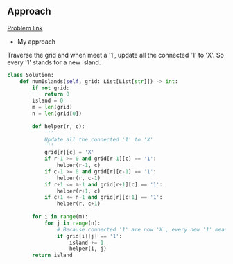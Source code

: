 ## Approach

[Problem link](https://leetcode.com/problems/number-of-islands/)

- My approach

Traverse the grid and when meet a '1', update all the connected '1' to 'X'. So every '1' stands for a new island.

```python
class Solution:
    def numIslands(self, grid: List[List[str]]) -> int:
        if not grid:
            return 0
        island = 0
        m = len(grid)
        n = len(grid[0])
        
        def helper(r, c):
            '''
            Update all the connected '1' to 'X'
            '''
            grid[r][c] = 'X'
            if r-1 >= 0 and grid[r-1][c] == '1':
                helper(r-1, c)
            if c-1 >= 0 and grid[r][c-1] == '1':
                helper(r, c-1)
            if r+1 <= m-1 and grid[r+1][c] == '1':
                helper(r+1, c)
            if c+1 <= n-1 and grid[r][c+1] == '1':
                helper(r, c+1)
                
        for i in range(m):
            for j in range(n):
                # Because connected '1' are now 'X', every new '1' means there is a new island
                if grid[i][j] == '1':
                    island += 1
                    helper(i, j)
        return island
```

